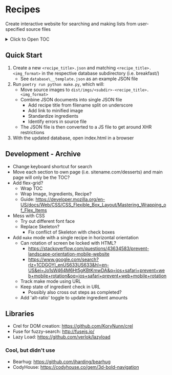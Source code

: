 # Recipes

Create interactive website for searching and making lists from user-specified source files

<details>
    <summary>Click to Open TOC</summary>
<!-- MarkdownTOC autolink="true" markdown_preview="github" -->

- [Quick Start](#quick-start)
- [Development - Archive](#development---archive)
- [Libraries](#libraries)
    - [Cool, but didn't use](#cool-but-didnt-use)

<!-- /MarkdownTOC -->
</details>

## Quick Start

1. Create a new `<recipe_title>.json` and matching `<recipe_title>.<img_format>` in the respective database subdirectory (i.e. breakfast/)
    - See `database\__template.json` as an example JSON file
2. Run `poetry run python make.py`, which will:
    - Move source images to `dist/imgs/<subdir>-<recipe_title>.<img_format>`
    - Combine JSON documents into single JSON file
        + Add recipe title from filename split on underscore
        + Add link to minified image
        + Standardize ingredients
        + Identify errors in source file
    - The JSON file is then converted to a JS file to get around XHR restrictions
3. With the updated database, open index.html in a browser

## Development - Archive

- Change keyboard shortcut for search
- Move each section to own page (i.e. sitename.com/desserts) and main page will only be the TOC?
- Add flex-grid?
    + Wrap TOC
    + Wrap Image, Ingredients, Recipe?
    + Guide: https://developer.mozilla.org/en-US/docs/Web/CSS/CSS_Flexible_Box_Layout/Mastering_Wrapping_of_Flex_Items
- Mess with CSS
    + Try out different font face
    + Replace Skeleton?
        * Fix conflict of Skeleton with check boxes
- Add `make` mode with a single recipe in horizontal orientation
    + Can rotation of screen be locked with HTML?
        * https://stackoverflow.com/questions/43634583/prevent-landscape-orientation-mobile-website
        * https://www.google.com/search?rlz=1CDGOYI_enUS633US633&hl=en-US&ei=Jo1sW464M6Ht5gKBtKmwDA&q=ios+safari+prevent+web+mobile+rotation&oq=ios+safari+prevent+web+mobile+rotation
    + Track make mode using URL
    + Keep state of ingredient check in URL
        * Possibly also cross out steps as completed?
    + Add 'alt-ratio' toggle to update ingredient amounts

## Libraries

- Crel for DOM creation: https://github.com/KoryNunn/crel
- Fuse for fuzzy-search: http://fusejs.io/
- Lazy Load: https://github.com/verlok/lazyload

### Cool, but didn't use

- Bearhug: https://github.com/jharding/bearhug
- CodyHouse: https://codyhouse.co/gem/3d-bold-navigation
